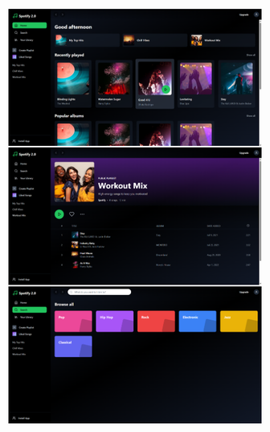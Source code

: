 ![Home Page](/public/assets/home-page.png?raw=true "Optional Title")
![Custom Playlist](/public/assets/custom-playlist.png?raw=true "Optional Title")
![Search Sections](/public/assets/search-sections.png?raw=true "Optional Title")

